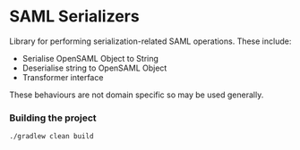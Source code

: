 
# SAML Serializers

Library for performing serialization-related SAML operations. These include:

* Serialise OpenSAML Object to String
* Deserialise string to OpenSAML Object
* Transformer interface

These behaviours are not domain specific so may be used generally.

### Building the project

`./gradlew clean build`

